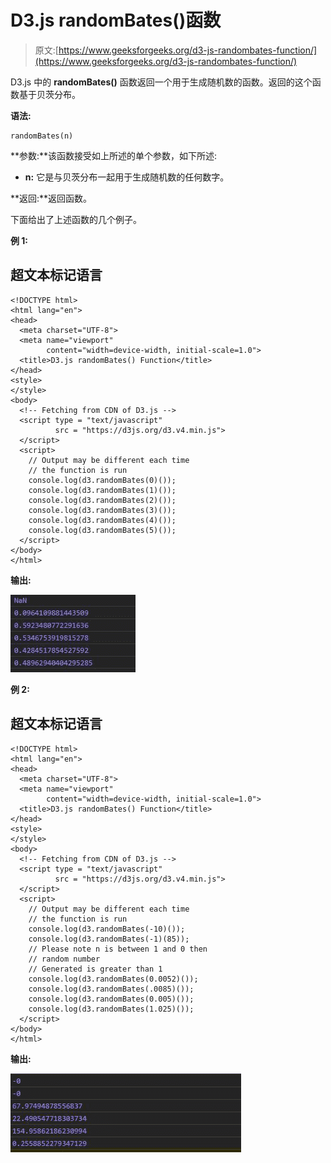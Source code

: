 # D3.js randomBates()函数

> 原文:[https://www.geeksforgeeks.org/d3-js-randombates-function/](https://www.geeksforgeeks.org/d3-js-randombates-function/)

D3.js 中的 **randomBates()** 函数返回一个用于生成随机数的函数。返回的这个函数基于贝茨分布。

**语法:**

```
randomBates(n)

```

**参数:**该函数接受如上所述的单个参数，如下所述:

*   **n:** 它是与贝茨分布一起用于生成随机数的任何数字。

**返回:**返回函数。

下面给出了上述函数的几个例子。

**例 1:**

## 超文本标记语言

```
<!DOCTYPE html>
<html lang="en">
<head>
  <meta charset="UTF-8">
  <meta name="viewport" 
        content="width=device-width, initial-scale=1.0">
  <title>D3.js randomBates() Function</title>
</head>
<style>
</style>
<body>
  <!-- Fetching from CDN of D3.js -->
  <script type = "text/javascript" 
          src = "https://d3js.org/d3.v4.min.js">
  </script>
  <script>
    // Output may be different each time 
    // the function is run
    console.log(d3.randomBates(0)());  
    console.log(d3.randomBates(1)());  
    console.log(d3.randomBates(2)());  
    console.log(d3.randomBates(3)());  
    console.log(d3.randomBates(4)());  
    console.log(d3.randomBates(5)());  
  </script>
</body>
</html>
```

**输出:**

![](img/0dfffd56b045064286e0801e12e9dd50.png)

**例 2:**

## 超文本标记语言

```
<!DOCTYPE html>
<html lang="en">
<head>
  <meta charset="UTF-8">
  <meta name="viewport" 
        content="width=device-width, initial-scale=1.0">
  <title>D3.js randomBates() Function</title>
</head>
<style>
</style>
<body>
  <!-- Fetching from CDN of D3.js -->
  <script type = "text/javascript" 
          src = "https://d3js.org/d3.v4.min.js">
  </script>
  <script>
    // Output may be different each time 
    // the function is run
    console.log(d3.randomBates(-10)());  
    console.log(d3.randomBates(-1)(85)); 
    // Please note n is between 1 and 0 then 
    // random number 
    // Generated is greater than 1 
    console.log(d3.randomBates(0.0052)());  
    console.log(d3.randomBates(.0085)());  
    console.log(d3.randomBates(0.005)());  
    console.log(d3.randomBates(1.025)());  
  </script>
</body>
</html>
```

**输出:**

![](img/cebbad07f7dfc521827e4d44b316d407.png)